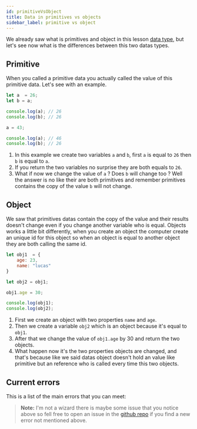 ```yaml
---
id: primitiveVsObject
title: Data in primitives vs objects
sidebar_label: primitive vs object
---
```

We already saw what is primitives and object in this lesson [data type](learn-javascript/docs/dataType.html), but let's see now what is the differences between this two datas types.

## Primitive
When you called a primitive data you actually called the value of this primitive data. Let's see with an example.
```js
let a  = 26;
let b = a;

console.log(a); // 26
console.log(b); // 26

a = 43;

console.log(a); // 46
console.log(b); // 26
```
1. In this example we create two variables `a` and `b`, first `a` is equal to `26` then `b` is equal to `a`.
2. If you return the two variables no surprise they are both equals to `26`.
3. What if now we change the value of  `a` ? Does `b` will change too ? Well the answer is no like their are both primitives and remember primitives contains the copy of the value `b` will not change.

## Object
We saw that primitives datas contain the copy of the value and their results doesn't change even if you change another variable who is equal. Objects works a little bit differently, when you create an object the computer create an unique id for this object so when an object is equal to another object they are both calling the same id.
```js
let obj1  = {
    age: 23,
    name: "lucas"
}

let obj2 = obj1;

obj1.age = 30;

console.log(obj1);
console.log(obj2);
```
1. First we create an object with two properties `name` and `age`.
2. Then we create a variable `obj2` which is an object because it's equal to `obj1`.
3. After that we change the value of `obj1.age` by 30 and return the two objects.
4. What happen now it's the two properties objects are changed, and that's because like we said datas object doesn't hold an value like primitive but an reference who is called every time this two objects.

## Current errors
This is a list of the main errors that you can meet:
> **Note:** I'm not a wizard there is maybe some issue that you notice above so fell free to open an issue in the [github repo](https://github.com/luctst/learn-javascript) if you find a new error not mentioned above.